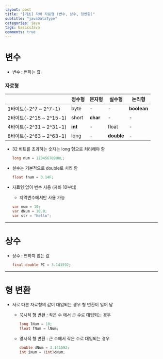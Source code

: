 ```yaml
---
layout: post
title: "[기초] 자바 자료형 (변수, 상수, 형변환)"
subtitle: "javaDataType"
categories: java
tags: basicsJava
comments: true
---
```


# 변수
* 변수 : 변하는 값

### 자료형

||정수형|문자형|실수형|논리형|
|---|---|---|---|---|
|1바이트(-2^7 ~ 2^7-1)|byte|-|-|**boolean**|
|2바이트(-2^15 ~ 2^15-1)|short|**char**|-|-|
|4바이트(-2^31 ~ 2^31-1)|**int**|-|float|-|
|8바이트(-2^63 ~ 2^63-1)|long|-|**double**|-|

* 32 비트를 초과하는 숫자는 long 형으로 처리해야 함
    ```java
    long num = 12345678900L;
    ```

* 실수는 기본적으로 double로 처리 함
    ```java
    float fnum = 3.14F;
    ```

* 자료형 없이 변수 사용 (자바 10부터)
    * 지역변수에서만 사용 가능
    ```java
    var num = 10;
    var dNum = 10.0;
    var str = "hello";
    ```

* * *

# 상수
* 상수 : 변하지 않는 값
    ```java
    final double PI = 3.141592;
    ```

* * *

# 형 변환
* 서로 다른 자료형의 값이 대입되는 경우 형 변환이 일어 남

    * 묵시적 형 변환 : 작은 수 에서 큰 수로 대입되는 경우
        ```java
        long lNum = 10;
        float fNum = lNum;
        ```

    * 명시적 형 변환 : 큰 수에서 작은 수로 대입되는 경우
        ```java
        double dNum = 3.141592;
        int iNum = (int)dNum;
        ```